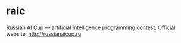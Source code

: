# raic
Russian AI Cup — artificial intelligence programming contest. Official website: http://russianaicup.ru
